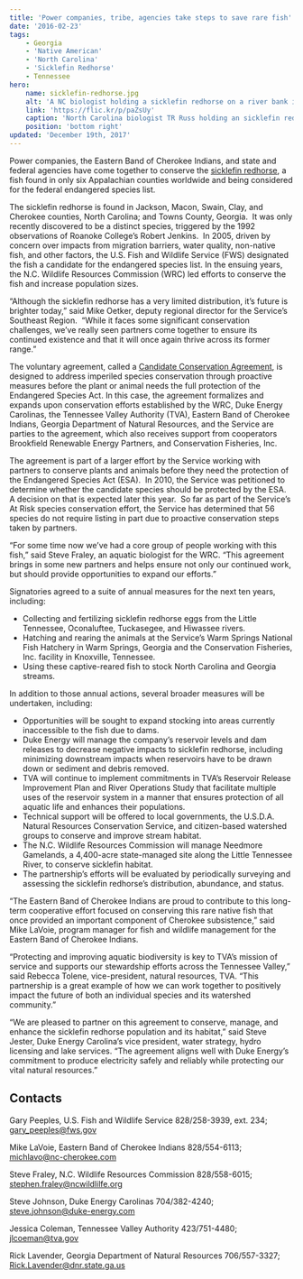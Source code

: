 ```yaml
---
title: 'Power companies, tribe, agencies take steps to save rare fish'
date: '2016-02-23'
tags:
    - Georgia
    - 'Native American'
    - 'North Carolina'
    - 'Sicklefin Redhorse'
    - Tennessee
hero:
    name: sicklefin-redhorse.jpg
    alt: 'A NC biologist holding a sicklefin redhorse on a river bank in front of a hydroelectric dam.'
    link: 'https://flic.kr/p/paZsUy'
    caption: 'North Carolina biologist TR Russ holding an sicklefin redhorse. Photo by Mark Cantrell, USFWS.'
    position: 'bottom right'
updated: 'December 19th, 2017'
---
```


Power companies, the Eastern Band of Cherokee Indians, and state and federal agencies have come together to conserve the [sicklefin redhorse](http://fws.gov/southeast/wildlife/fish/sicklefin-redhorse), a fish found in only six Appalachian counties worldwide and being considered for the federal endangered species list. 

The sicklefin redhorse is found in Jackson, Macon, Swain, Clay, and Cherokee counties, North Carolina; and Towns County, Georgia.  It was only recently discovered to be a distinct species, triggered by the 1992 observations of Roanoke College’s Robert Jenkins.  In 2005, driven by concern over impacts from migration barriers, water quality, non-native fish, and other factors, the U.S. Fish and Wildlife Service (FWS) designated the fish a candidate for the endangered species list. In the ensuing years, the N.C. Wildlife Resources Commission (WRC) led efforts to conserve the fish and increase population sizes.

“Although the sicklefin redhorse has a very limited distribution, it’s future is brighter today,” said Mike Oetker, deputy regional director for the Service’s Southeast Region.  “While it faces some significant conservation challenges, we’ve really seen partners come together to ensure its continued existence and that it will once again thrive across its former range.”

The voluntary agreement, called a [Candidate Conservation Agreement](https://www.fws.gov/southeast/candidateconservation/distinctions.html), is designed to address imperiled species conservation through proactive measures before the plant or animal needs the full protection of the Endangered Species Act. In this case, the agreement formalizes and expands upon conservation efforts established by the WRC, Duke Energy Carolinas, the Tennessee Valley Authority (TVA), Eastern Band of Cherokee Indians, Georgia Department of Natural Resources, and the Service are parties to the agreement, which also receives support from cooperators Brookfield Renewable Energy Partners, and Conservation Fisheries, Inc.

The agreement is part of a larger effort by the Service working with partners to conserve plants and animals before they need the protection of the Endangered Species Act (ESA).  In 2010, the Service was petitioned to determine whether the candidate species should be protected by the ESA. A decision on that is expected later this year.  So far as part of the Service’s At Risk species conservation effort, the Service has determined that 56 species do not require listing in part due to proactive conservation steps taken by partners.

“For some time now we’ve had a core group of people working with this fish,” said Steve Fraley, an aquatic biologist for the WRC. “This agreement brings in some new partners and helps ensure not only our continued work, but should provide opportunities to expand our efforts.”

Signatories agreed to a suite of annual measures for the next ten years, including:

*   Collecting and fertilizing sicklefin redhorse eggs from the Little Tennessee, Oconaluftee, Tuckasegee, and Hiwassee rivers.
*   Hatching and rearing the animals at the Service’s Warm Springs National Fish Hatchery in Warm Springs, Georgia and the Conservation Fisheries, Inc. facility in Knoxville, Tennessee.
*   Using these captive-reared fish to stock North Carolina and Georgia streams.

In addition to those annual actions, several broader measures will be undertaken, including:

*   Opportunities will be sought to expand stocking into areas currently inaccessible to the fish due to dams.
*   Duke Energy will manage the company’s reservoir levels and dam releases to decrease negative impacts to sicklefin redhorse, including minimizing downstream impacts when reservoirs have to be drawn down or sediment and debris removed.
*   TVA will continue to implement commitments in TVA’s Reservoir Release Improvement Plan and River Operations Study that facilitate multiple uses of the reservoir system in a manner that ensures protection of all aquatic life and enhances their populations.
*   Technical support will be offered to local governments, the U.S.D.A. Natural Resources Conservation Service, and citizen-based watershed groups to conserve and improve stream habitat.
*   The N.C. Wildlife Resources Commission will manage Needmore Gamelands, a 4,400-acre state-managed site along the Little Tennessee River, to conserve sicklefin habitat.
*   The partnership’s efforts will be evaluated by periodically surveying and assessing the sicklefin redhorse’s distribution, abundance, and status.

“The Eastern Band of Cherokee Indians are proud to contribute to this long-term cooperative effort focused on conserving this rare native fish that once provided an important component of Cherokee subsistence,” said Mike LaVoie, program manager for fish and wildlife management for the Eastern Band of Cherokee Indians.

“Protecting and improving aquatic biodiversity is key to TVA’s mission of service and supports our stewardship efforts across the Tennessee Valley,” said Rebecca Tolene, vice-president, natural resources, TVA. “This partnership is a great example of how we can work together to positively impact the future of both an individual species and its watershed community.”

“We are pleased to partner on this agreement to conserve, manage, and enhance the sicklefin redhorse population and its habitat,” said Steve Jester, Duke Energy Carolina’s vice president, water strategy, hydro licensing and lake services. “The agreement aligns well with Duke Energy’s commitment to produce electricity safely and reliably while protecting our vital natural resources.”

## Contacts

Gary Peeples, U.S. Fish and Wildlife Service
828/258-3939, ext. 234; gary_peeples@fws.gov

Mike LaVoie, Eastern Band of Cherokee Indians
828/554-6113; michlavo@nc-cherokee.com

Steve Fraley, N.C. Wildlife Resources Commission
828/558-6015; stephen.fraley@ncwildlilfe.org

Steve Johnson, Duke Energy Carolinas
704/382-4240; steve.johnson@duke-energy.com

Jessica Coleman, Tennessee Valley Authority
423/751-4480; jlcoeman@tva.gov

Rick Lavender, Georgia Department of Natural Resources
706/557-3327; Rick.Lavender@dnr.state.ga.us
